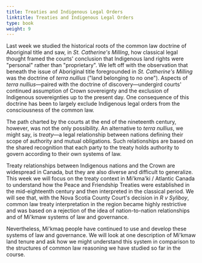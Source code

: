 ```yaml
---
title: Treaties and Indigenous Legal Orders
linktitle: Treaties and Indigenous Legal Orders
type: book
weight: 9
---
```




Last week we studied the historical roots of the common law doctrine of Aboriginal title and saw, in *St. Catherine's Milling*, how classical legal thought framed the courts' conclusion that Indigenous land rights were "personal" rather than "proprietary". We left off with the observation that beneath the issue of Aboriginal title foregrounded in *St. Catherine's Milling* was the doctrine of *terra nullius* ("land belonging to no one"). Aspects of *terra nullius*—paired with the doctrine of discovery—undergird courts' continued assumption of Crown sovereignty and the exclusion of Indigenous sovereignties up to the present day. One consequence of this doctrine has been to largely exclude Indigenous legal orders from the consciousness of the common law.

The path charted by the courts at the end of the nineteenth century, however, was not the only possibility. An alternative to *terra nullius*, we might say, is *treaty*—a legal relationship between nations defining their scope of authority and mutual obligations. Such relationships are based on the shared recognition that each party to the treaty holds authority to govern according to their own systems of law.

Treaty relationships between Indigenous nations and the Crown are widespread in Canada, but they are also diverse and difficult to generalize. This week we will focus on the treaty context in Mi'kma'ki / Atlantic Canada to understand how the Peace and Friendship Treaties were established in the mid-eighteenth century and then interpreted in the classical period. We will see that, with the Nova Scotia County Court's decision in *R v Syliboy*, common law treaty interpretation in the region became highly restrictive and was based on a rejection of the idea of nation-to-nation relationships and of Mi'kmaw systems of law and governance. 

Nevertheless, Mi'kmaq people have continued to use and develop these systems of law and governance. We will look at one description of Mi'kmaw land tenure and ask how we might understand this system in comparison to the structures of common law reasoning we have studied so far in the course. 

